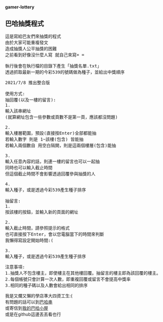 #### gamer-lottery
## 巴哈抽獎程式
<pre>
這是寫給巴友們來抽獎的程式
由於大家可能重複發文
造成抽獎人公平抽獎的困難
之前看到好像沒什麼人寫 就自己來寫= =

執行後會在執行檔的目錄下產生「抽獎名單.txt」
透過抓取最新一期的今彩539的號碼做為種子，並給出中獎順序
</pre>

<pre>
2021/7/8 推出整合版

使用方式:
抽回覆(以及一樓的留言):
1.
輸入該串網址
(就算網址包含一些參數或頁數不是第一頁，應該都沒問題)

2.
輸入樓層範圍，預設(直接按Enter)全部都能抽
若輸入數字 則是 1~該樓(包含) 皆能抽
若輸入兩個數自 用空白隔開，則是這兩個樓層(包含)能抽

3.
輸入任意內容的話，則連一樓的留言也可以一起抽
同時也可以輸入截止時間
但這個截止時間不會影響透過回覆參與抽獎的人

4.
輸入種子，或是透過今彩539產生種子排序

抽留言:
1.
按該樓的按鈕，並輸入新的頁面的網址

2.
輸入截止時間，請參照提示的格式
也可直接按下Enter，會以您電腦當下的時間來判斷
我懶得寫設定開始時間:(

3.
輸入種子，或是透過今彩539產生種子排序
</pre>

<pre>
注意事項:
1.抽獎人不包含樓主，即使樓主在其他樓回覆。抽留言的樓主即為該回覆的樓主。
2.每個帳號只會計算一次人數，即重複回覆或留言不會提高中獎率
3.相同的種子碼以及人數會給出相同的排序
</pre>

我是又爛又懶的學店準大四資工生:(<br>
有問題的話可以到[巴哈串](https://forum.gamer.com.tw/C.php?bsn=60076&snA=6448527)<br>
或寄信到[我的巴哈小屋](https://home.gamer.com.tw/homeindex.php?owner=Terryobeyes)<br>
或是在github這邊丟丟看也行<br>
